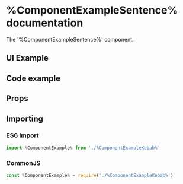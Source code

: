 # %ComponentExampleSentence% documentation

The '%ComponentExampleSentence%' component.

## UI Example

<!-- STORY -->

## Code example

<!-- SOURCE -->

## Props

<!-- PROPS -->

## Importing

### ES6 Import

```js
import %ComponentExample% from './%ComponentExampleKebab%'
```

### CommonJS

```js
const %ComponentExample% = require('./%ComponentExampleKebab%')
```
